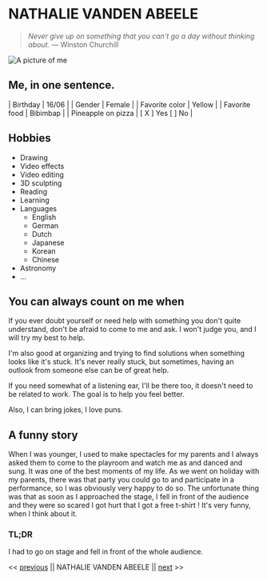 # NATHALIE VANDEN ABEELE

> *Never give up on something that you can't go a day without thinking about.* — Winston Churchill

![A picture of me](https://cdn.discordapp.com/attachments/527832400395501569/1041666547657211995/IMG_20220811_162756.jpg)

## Me, in one sentence.

| Birthday | 16/06 |
| Gender | Female |
| Favorite color | Yellow |
| Favorite food | Bibimbap |
| Pineapple on pizza | [ X ] Yes [ ] No |

## Hobbies
- Drawing
- Video effects
- Video editing
- 3D sculpting
- Reading
- Learning
- Languages
    - English
    - German
    - Dutch
    - Japanese
    - Korean
    - Chinese
- Astronomy
- ...

## You can always count on me when
If you ever doubt yourself or need help with something you don't quite understand, don't be afraid to come to me and ask. I won't judge you, and I will try my best to help. 

I'm also good at organizing and trying to find solutions when something looks like it's stuck. It's never really stuck, but sometimes, having an outlook from someone else can be of great help. 

If you need somewhat of a listening ear, I'll be there too, it doesn't need to be related to work. The goal is to help you feel better.  

Also, I can bring jokes, I love puns.

## A funny story
When I was younger, I used to make spectacles for my parents and I always asked them to come to the playroom and watch me as and danced and sung. It was one of the best moments of my life. As we went on holiday with my parents, there was that party you could go to and participate in a performance, so I was obviously very happy to do so. The unfortunate thing was that as soon as I approached the stage, I fell in front of the audience and they were so scared I got hurt that I got a free t-shirt ! It's very funny, when I think about it.

### TL;DR
I had to go on stage and fell in front of the whole audience.

<< [previous]() || NATHALIE VANDEN ABEELE || [next]() >>




